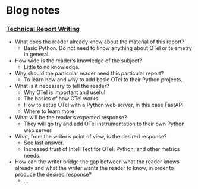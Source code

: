 # Blog notes

### [Technical Report Writing](https://ias.ieee.org/wp-content/uploads/2023/06/2020-01-16_IET_Technical_Report_Writing_Guidelines.pdf)
- What does the reader already know about the material of this report?
  - Basic Python. Do not need to know anything about OTel or telemetry in general.
- How wide is the reader’s knowledge of the subject?
  - Little to no knowledge.
- Why should the particular reader need this particular report?
  - To learn how and why to add basic OTel to their Python projects.
- What is it necessary to tell the reader?
  - Why OTel is important and useful
  - The basics of how OTel works
  - How to setup OTel with a Python web server, in this case FastAPI
  - Where to learn more
- What will be the reader’s expected response?
  - They will go try and add OTel instrumentation to their own Python web server.
- What, from the writer’s point of view, is the desired response?
  - See last answer.
  - Increased trust of IntelliTect for OTel, Python, and other metrics needs.
- How can the writer bridge the gap between what the reader knows already and what the writer wants the reader to know, in order to produce the desired response?
  - ...
